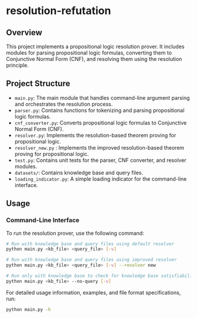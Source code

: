 # resolution-refutation

## Overview

This project implements a propositional logic resolution prover. It includes modules for parsing propositional logic formulas, converting them to Conjunctive Normal Form (CNF), and resolving them using the resolution principle.

## Project Structure

- `main.py`: The main module that handles command-line argument parsing and orchestrates the resolution process.
- `parser.py`: Contains functions for tokenizing and parsing propositional logic formulas.
- `cnf_converter.py`: Converts propositional logic formulas to Conjunctive Normal Form (CNF).
- `resolver.py`: Implements the resolution-based theorem proving for propositional logic.
- `resolver_new.py` : Implements the improved resolution-based theorem proving for propositional logic.
- `test.py`: Contains unit tests for the parser, CNF converter, and resolver modules.
- `datasets/`: Contains knowledge base and query files.
- `loading_indicator.py`: A simple loading indicator for the command-line interface.

## Usage

### Command-Line Interface

To run the resolution prover, use the following command:

```sh
# Run with knowledge base and query files using default resolver
python main.py <kb_file> <query_file> [-v]

# Run with knowledge base and query files using improved resolver
python main.py <kb_file> <query_file> [-v] --resolver new

# Run only with knowledge base to check for knowledge base satisfiability
python main.py <kb_file> --no-query [-v]
```

For detailed usage information, examples, and file format specifications, run:

```sh
python main.py -h
```
